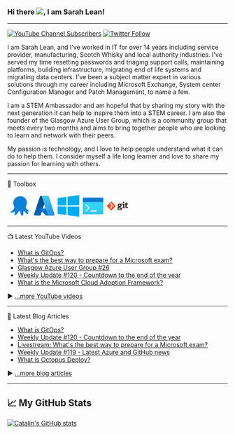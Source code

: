 ### Hi there <img src="https://raw.githubusercontent.com/MartinHeinz/MartinHeinz/master/wave.gif" width="30px">, I am Sarah Lean!

---

[![YouTube Channel Subscribers](https://img.shields.io/youtube/channel/subscribers/UCQ8U53KvEX2JuCe48MxmV3Q?label=People%20subscribed%20to%20my%20YouTube%20channel&style=social)](https://www.youtube.com/techielass?sub_confirmation=1) [![Twitter Follow](https://img.shields.io/twitter/follow/techielass?label=Twitter%20Followers&style=social)](https://twitter.com/intent/follow?screen_name=techielass)

I am Sarah Lean, and I've worked in IT for over 14 years including service provider, manufacturing, Scotch Whisky and local authority industries. I've served my time resetting passwords and triaging support calls, maintaining platforms, building infrastructure, migrating end of life systems and migrating data centers. I've been a subject matter expert in various solutions through my career including Microsoft Exchange, System center Configuration Manager and Patch Management, to name a few.

I am a STEM Ambassador and am hopeful that by sharing my story with the next generation it can help to inspire them into a STEM career. I am also the founder of the Glasgow Azure User Group, which is a community group that meets every two months and aims to bring together people who are looking to learn and network with their peers.

My passion is technology, and I love to help people understand what it can do to help them. I consider myself a life long learner and love to share my passion for learning with others.

---

🧰 Toolbox

<img style="padding: 3px" src="https://github.com/weeyin83/weeyin83/blob/main/icons/Logo-Blue_140px_rgb.png" alt="Octopus Deploy" width="50" height="50"/><img style="padding: 3px" src="https://github.com/weeyin83/weeyin83/blob/main/icons/azure.jpg" alt="Azure" width="50" height="50"/><img style="padding: 3px" src="https://github.com/weeyin83/weeyin83/blob/main/icons/windows-logo.png" alt="Microsoft Windows" width="50" height="50"/><img style="padding: 3px" src="https://github.com/weeyin83/weeyin83/blob/main/icons/powershell.svg" alt="PowerShell" width="50" height="50"/><img style="padding: 3px" src="https://github.com/devicons/devicon/blob/master/icons/git/git-original-wordmark.svg" alt="Git" width="50" height="50"/>

---
📺 Latest YouTube Videos
<!-- YOUTUBE-VIDEOS-LIST:START -->
- [What is GitOps?](https://www.youtube.com/watch?v=6VzSy0zeH8I)
- [What&#39;s the best way to prepare for a Microsoft exam?](https://www.youtube.com/watch?v=Av-6bZIF-EA)
- [Glasgow Azure User Group #26](https://www.youtube.com/watch?v=P7IqzbouMMs)
- [Weekly Update #120 - Countdown to the end of the year](https://www.youtube.com/watch?v=u030lH_bIQs)
- [What is the Microsoft Cloud Adoption Framework?](https://www.youtube.com/watch?v=9ch1iuJJzgA)
<!-- YOUTUBE-VIDEOS-LIST:END -->

 ▶ [...more YouTube videos](https://www.youtube.com/channel/techielass?sub_confirmation=1)

---

📘 Latest Blog Articles

<!-- BLOG-POST-LIST:START -->
- [What is GitOps?](https://www.techielass.com/what-is-gitops/)
- [Weekly Update #120 - Countdown to the end of the year](https://www.techielass.com/weekly-update-120/)
- [Livestream: What&#39;s the best way to prepare for a Microsoft exam?](https://www.techielass.com/whats-the-best-way-to-prepare-for-a-microsoft-exam/)
- [Weekly Update #119 - Latest Azure and GitHub news](https://www.techielass.com/weekly-update-119/)
- [What is Octopus Deploy?](https://www.techielass.com/what-is-octopus-deploy/)
<!-- BLOG-POST-LIST:END -->

▶ [...more blog articles](https://www.techielass.com)

---

## &#x1f4c8; My GitHub Stats

[![Catalin's GitHub stats](https://github-readme-stats.vercel.app/api?username=weeyin83&theme=radical)](https://github.com/anuraghazra/github-readme-stats)
